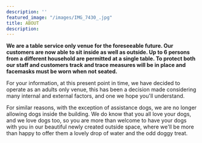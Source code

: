 ```yaml
---
description: ''
featured_image: "/images/IMG_7430_.jpg"
title: ABOUT
description:
---
```


**We are a table service only venue for the foreseeable future. Our customers are now able to sit inside as well as outside. Up to 6 persons from a different household are permitted at a single table. To protect both our staff and customers track and trace measures will be in place and facemasks must be worn when not seated.**

For your information, at this present point in time, we have decided to operate as an adults only venue, this has been a decision made considering many internal and external factors, and one we hope you'll understand.

For similar reasons, with the exception of assistance dogs, we are no longer allowing dogs inside the building. We do know that you all love your dogs, and we love dogs too, so you are more than welcome to have your dogs with you in our beautiful newly created outside space, where we'll be more than happy to offer them a lovely drop of water and the odd doggy treat.